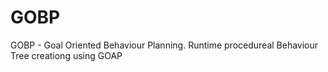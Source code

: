 # GOBP
GOBP - Goal Oriented Behaviour Planning. Runtime procedureal Behaviour Tree creationg using GOAP
